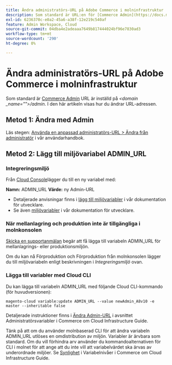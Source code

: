 ```yaml
---
title: Ändra administratörs-URL på Adobe Commerce i molninfrastruktur
description: Som standard är URL:en för [Commerce Admin](https://docs.magento.com/m2/ee/user_guide/stores/admin.html) inställd på *&lt;domain\_name&gt;/admin*. I den här artikeln visas hur du ändrar URL-adressen.
exl-id: 6236370c-e0a2-45a6-a38f-12e219c540af
feature: Admin Workspace, Cloud
source-git-commit: 04dba4e2adeaaa7649b817444024bf96e7830ad3
workflow-type: tm+mt
source-wordcount: '290'
ht-degree: 0%

---
```


# Ändra administratörs-URL på Adobe Commerce i molninfrastruktur

Som standard är [Commerce Admin](https://experienceleague.adobe.com/docs/commerce-admin/start/admin/admin.html) URL är inställd på *&lt;domain _name=&quot;&quot;>/admin*. I den här artikeln visas hur du ändrar URL-adressen.

## Metod 1: Ändra med Admin

Läs stegen: [Använda en anpassad administratörs-URL > Ändra från administratör](https://experienceleague.adobe.com/docs/commerce-admin/stores-sales/site-store/store-urls.html#use-a-custom-admin-url) i vår användarhandbok.

## Metod 2: Lägg till miljövariabel ADMIN\_URL

### Integreringsmiljö

Från [Cloud Console](https://experienceleague.adobe.com/docs/commerce-cloud-service/user-guide/project/overview.html)lägger du till en ny variabel med:

**Namn:** ADMIN\_URL **Värde:** ny Admin-URL

* Detaljerade anvisningar finns i [lägg till miljövariabler](https://experienceleague.adobe.com/docs/commerce-cloud-service/user-guide/project/overview.html#configure-environment) i vår dokumentation för utvecklare.
* Se även [miljövariabler](https://experienceleague.adobe.com/docs/commerce-cloud-service/user-guide/configure/env/stage/variables-admin.html) i vår dokumentation för utvecklare.

### När mellanlagring och produktion inte är tillgängliga i molnkonsolen

[Skicka en supportanmälan](/help/help-center-guide/help-center/magento-help-center-user-guide.md#submit-ticket) begär att få lägga till variabeln ADMIN\_URL för mellanlagrings- eller produktionsmiljön.

Om du kan nå Förproduktion och Förproduktion från molnkonsolen lägger du till miljövariabeln enligt beskrivningen i *Integreringsmiljö* ovan.

### Lägga till variabler med Cloud CLI

Du kan lägga till variabeln ADMIN\_URL med följande Cloud CLI-kommando (för huvudversionen):

`magento-cloud variable:update ADMIN_URL --value newAdmin_A8v10 -e master --inheritable false`

Detaljerade instruktioner finns i [Ändra Admin-URL](https://experienceleague.adobe.com/docs/commerce-cloud-service/user-guide/configure/env/stage/variables-admin.html?lang=en#change-the-admin-url) i avsnittet Administratörsvariabler i Commerce om Cloud Infrastructure Guide.

Tänk på att om du använder molnbaserad CLI för att ändra variabeln ADMIN\_URL utlöses en omdistribution av miljön. Variabler är ärvbara som standard. Om du vill förhindra arv använder du kommandoalternativen för CLI i molnet för att ange att du inte vill att variabelvärdet ska ärvas av underordnade miljöer. Se [Synlighet](https://experienceleague.adobe.com/docs/commerce-cloud-service/user-guide/configure/env/variable-levels.html#visibility) i Variabelnivåer i Commerce om Cloud Infrastructure Guide.
